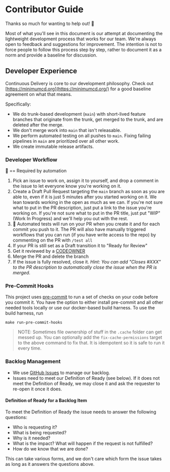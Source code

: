 # Contributor Guide

Thanks so much for wanting to help out! :tada:

Most of what you'll see in this document is our attempt at documenting the lightweight development process that works for our team. We're always open to feedback and suggestions for improvement. The intention is not to force people to follow this process step by step, rather to document it as a norm and provide a baseline for discussion.

## Developer Experience

Continuous Delivery is core to our development philosophy. Check out [https://minimumcd.org](https://minimumcd.org/) for a good baseline agreement on what that means.

Specifically:

- We do trunk-based development (`main`) with short-lived feature branches that originate from the trunk, get merged to the trunk, and are deleted after the merge.
- We don't merge work into `main` that isn't releasable.
- We perform automated testing on all pushes to `main`. Fixing failing pipelines in `main` are prioritized over all other work.
- We create immutable release artifacts.

### Developer Workflow

:key: == Required by automation

1. Pick an issue to work on, assign it to yourself, and drop a comment in the issue to let everyone know you're working on it.
2. Create a Draft Pull Request targeting the `main` branch as soon as you are able to, even if it is just 5 minutes after you started working on it. We lean towards working in the open as much as we can. If you're not sure what to put in the PR description, just put a link to the issue you're working on. If you're not sure what to put in the PR title, just put "WIP" (Work In Progress) and we'll help you out with the rest.
3. :key: Automated tests will run on your PR when you create it and for each commit you push to it. The PR will also have manually triggered workflows that you can run (if you have write access to the repo) by commenting on the PR with `/test all`
4. If your PR is still set as a Draft transition it to "Ready for Review"
5. Get it reviewed by a [CODEOWNER](./CODEOWNERS)
6. Merge the PR and delete the branch
7. If the issue is fully resolved, close it. _Hint: You can add "Closes #XXX" to the PR description to automatically close the issue when the PR is merged._

### Pre-Commit Hooks

This project uses [pre-commit](https://pre-commit.com/) to run a set of checks on your code before you commit it. You have the option to either install pre-commit and all other needed tools locally or use our docker-based build harness. To use the build harness, run

```shell
make run-pre-commit-hooks
```
> NOTE: Sometimes file ownership of stuff in the `.cache` folder can get messed up. You can optionally add the `fix-cache-permissions` target to the above command to fix that. It is idempotent so it is safe to run it every time.

### Backlog Management

- We use [GitHub Issues](https://github.com/defenseunicorns/iac/issues) to manage our backlog.
- Issues need to meet our Definition of Ready (see below). If it does not meet the Definition of Ready, we may close it and ask the requester to re-open it once it does.

#### Definition of Ready for a Backlog Item

To meet the Definition of Ready the issue needs to answer the following questions:
- Who is requesting it?
- What is being requested?
- Why is it needed?
- What is the impact? What will happen if the request is not fulfilled?
- How do we know that we are done?

This can take various forms, and we don't care which form the issue takes as long as it answers the questions above.

